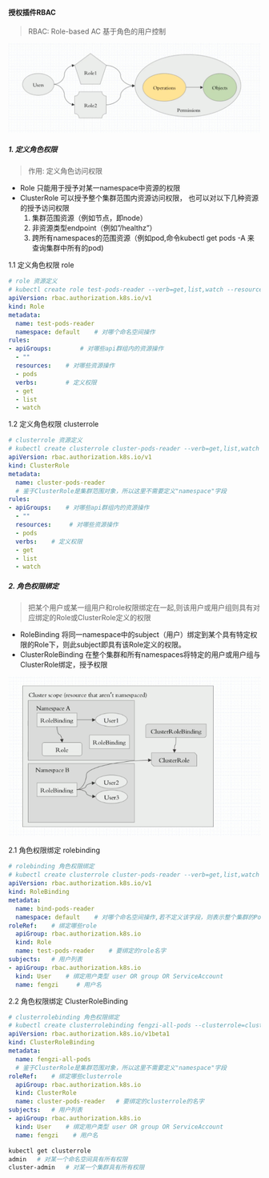 #### 授权插件RBAC


> RBAC: Role-based AC     基于角色的用户控制

![](paste_image/2019-11-25-14-52-01.png)


##### 1. 定义角色权限  
> 作用: 定义角色访问权限 
   - Role  只能用于授予对某一namespace中资源的权限
   - ClusterRole 可以授予整个集群范围内资源访问权限， 也可以对以下几种资源的授予访问权限
      1. 集群范围资源（例如节点，即node）
      2. 非资源类型endpoint（例如”/healthz”）
      3. 跨所有namespaces的范围资源（例如pod,命令kubectl get pods -A 来查询集群中所有的pod)

1.1  定义角色权限 role
```yaml
# role 资源定义
# kubectl create role test-pods-reader --verb=get,list,watch --resource=pods --dry-run -o yaml
apiVersion: rbac.authorization.k8s.io/v1
kind: Role
metadata:
  name: test-pods-reader
  namespace: default    # 对哪个命名空间操作
rules:
- apiGroups:        # 对哪些api群组内的资源操作
  - ""
  resources:    # 对哪些资源操作
  - pods
  verbs:        # 定义权限
  - get
  - list
  - watch
```
1.2  定义角色权限 clusterrole
```yaml
# clusterrole 资源定义
# kubectl create clusterrole cluster-pods-reader --verb=get,list,watch --resource=pods --dry-run -oyaml
apiVersion: rbac.authorization.k8s.io/v1
kind: ClusterRole
metadata:
  name: cluster-pods-reader
  # 鉴于ClusterRole是集群范围对象，所以这里不需要定义"namespace"字段
rules:
- apiGroups:    # 对哪些api群组内的资源操作
  - ""
  resources:     # 对哪些资源操作
  - pods
  verbs:    # 定义权限
  - get
  - list
  - watch
```

##### 2. 角色权限绑定
> 把某个用户或某一组用户和role权限绑定在一起,则该用户或用户组则具有对应绑定的Role或ClusterRole定义的权限
   - RoleBinding 将同一namespace中的subject（用户）绑定到某个具有特定权限的Role下，则此subject即具有该Role定义的权限。
   - ClusterRoleBinding 在整个集群和所有namespaces将特定的用户或用户组与ClusterRole绑定，授予权限

![](paste_image/2019-11-25-15-33-07.png)




2.1 角色权限绑定 rolebinding 

```yaml 
# rolebinding 角色权限绑定
# kubectl create clusterrole cluster-pods-reader --verb=get,list,watch --resource=pods --dry-run -o yaml
apiVersion: rbac.authorization.k8s.io/v1
kind: RoleBinding
metadata:
  name: bind-pods-reader
  namespace: default    # 对哪个命名空间操作,若不定义该字段，则表示整个集群的Pod资源都可访问
roleRef:    # 绑定哪些role
  apiGroup: rbac.authorization.k8s.io
  kind: Role    
  name: test-pods-reader    # 要绑定的role名字
subjects:   # 用户列表
- apiGroup: rbac.authorization.k8s.io
  kind: User    # 绑定用户类型 user OR group OR ServiceAccount
  name: fengzi     # 用户名
```
2.2 角色权限绑定 ClusterRoleBinding 

```yaml 
# clusterrolebinding 角色权限绑定
# kubectl create clusterrolebinding fengzi-all-pods --clusterrole=cluster-pods-reader --user=fengzi --dry-run -o yaml
apiVersion: rbac.authorization.k8s.io/v1beta1
kind: ClusterRoleBinding
metadata:
  name: fengzi-all-pods
  # 鉴于ClusterRole是集群范围对象，所以这里不需要定义"namespace"字段
roleRef:    # 绑定哪些clusterrole
  apiGroup: rbac.authorization.k8s.io
  kind: ClusterRole
  name: cluster-pods-reader   # 要绑定的clusterrole的名字
subjects:   # 用户列表
- apiGroup: rbac.authorization.k8s.io
  kind: User    # 绑定用户类型 user OR group OR ServiceAccount
  name: fengzi    # 用户名
```

```bash
kubectl get clusterrole
admin   # 对某一个命名空间具有所有权限
cluster-admin   # 对某一个集群具有所有权限
```
